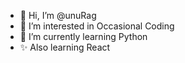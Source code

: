- 👋 Hi, I’m @unuRag
- 👀 I’m interested in Occasional Coding
- 🌱 I’m currently learning Python
- ✨ Also learning React

<!---
UnuRag/UnuRag is a ✨ special ✨ repository because its `README.md` (this file) appears on your GitHub profile.
You can click the Preview link to take a look at your changes.
--->
